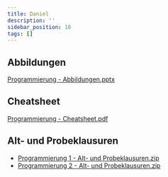 ```yaml
---
title: Daniel
description: ''
sidebar_position: 10
tags: []
---
```


## Abbildungen

[Programmierung - Abbildungen.pptx](https://github.com/jappuccini/java-docs/files/11428579/Programmierung.-.Abbildungen.pptx)

## Cheatsheet

[Programmierung - Cheatsheet.pdf](https://github.com/jappuccini/java-docs/files/11428580/Programmierung.-.Cheatsheet.pdf)

## Alt- und Probeklausuren

- [Programmierung 1 - Alt- und Probeklausuren.zip](https://github.com/appenmaier/programming/files/10235160/Programmierung.1.-.Alt-.und.Probeklausuren.zip)
- [Programmierung 2 - Alt- und Probeklausuren.zip](https://github.com/jappuccini/java-docs/files/11428599/Programmierung.2.-.Alt-.und.Probeklausuren.zip)

